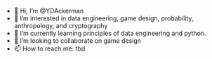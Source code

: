 - 👋 Hi, I’m @YDAckerman
- 👀 I’m interested in data engineering, game design, probability, anthropology, and cryptography
- 🌱 I’m currently learning principles of data engineering and python.
- 💞️ I’m looking to collaborate on game design
- 📫 How to reach me: tbd

<!---
YDAckerman/YDAckerman is a ✨ special ✨ repository because its `README.md` (this file) appears on your GitHub profile.
You can click the Preview link to take a look at your changes.
--->
